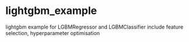 # lightgbm_example
lightgbm example for LGBMRegressor and LGBMClassifier include feature selection, hyperparameter optimisation

